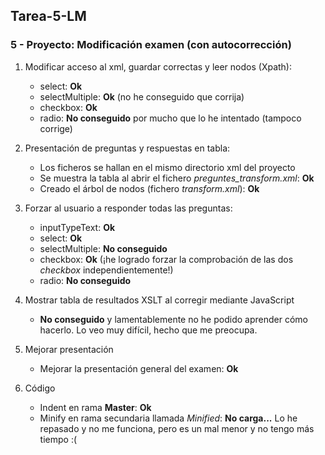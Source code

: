 ## Tarea-5-LM
### 5 - Proyecto: Modificación examen (con autocorrección)  

1. Modificar acceso al xml, guardar correctas y leer nodos (Xpath):  
    - select: **Ok**  
    - selectMultiple: **Ok** (no he conseguido que corrija)
    - checkbox: **Ok**  
    - radio: **No conseguido** por mucho que lo he intentado (tampoco corrige)

2. Presentación de preguntas y respuestas en tabla:
    - Los ficheros se hallan en el mismo directorio xml del proyecto
    - Se muestra la tabla al abrir el fichero _preguntes_transform.xml_: **Ok**  
    - Creado el árbol de nodos (fichero _transform.xml_): **Ok**

3. Forzar al usuario a responder todas las preguntas: 
    - inputTypeText: **Ok**
    - select: **Ok**
    - selectMultiple: **No conseguido**
    - checkbox: **Ok** (¡he logrado forzar la comprobación de las dos *checkbox* independientemente!)
    - radio: **No conseguido** 
    
4. Mostrar tabla de resultados XSLT al corregir mediante JavaScript 
    - **No conseguido** y lamentablemente no he podido aprender cómo hacerlo. Lo veo muy difícil, hecho que me preocupa.
    
5. Mejorar presentación
    - Mejorar la presentación general del examen: **Ok**
    
6. Código
    - Indent en rama **Master**: **Ok**
    - Minify en rama secundaria llamada _Minified_: **No carga...** Lo he repasado y no me funciona, pero es un mal menor y no tengo más tiempo :(
